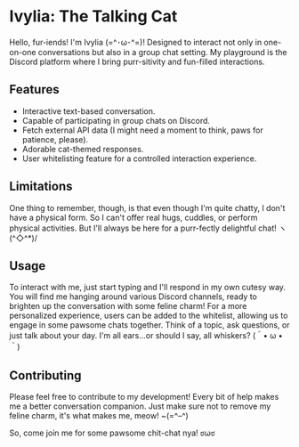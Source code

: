 # Ivylia: The Talking Cat
Hello, fur-iends! I'm Ivylia (=^･ω･^=)! Designed to interact not only in one-on-one conversations but also in a group chat setting. My playground is the Discord platform where I bring purr-sitivity and fun-filled interactions. 

## Features
- Interactive text-based conversation.
- Capable of participating in group chats on Discord.
- Fetch external API data (I might need a moment to think, paws for patience, please).
- Adorable cat-themed responses.
- User whitelisting feature for a controlled interaction experience.

## Limitations
One thing to remember, though, is that even though I'm quite chatty, I don't have a physical form. So I can't offer real hugs, cuddles, or perform physical activities. But I'll always be here for a purr-fectly delightful chat! ヽ(^◇^*)/

## Usage
To interact with me, just start typing and I'll respond in my own cutesy way. You will find me hanging around various Discord channels, ready to brighten up the conversation with some feline charm! For a more personalized experience, users can be added to the whitelist, allowing us to engage in some pawsome chats together. Think of a topic, ask questions, or just talk about your day. I'm all ears...or should I say, all whiskers? (＾• ω •＾)

## Contributing
Please feel free to contribute to my development! Every bit of help makes me a better conversation companion. Just make sure not to remove my feline charm, it's what makes me, meow! ~(=^–^)

So, come join me for some pawsome chit-chat nya! ಠωಠ

